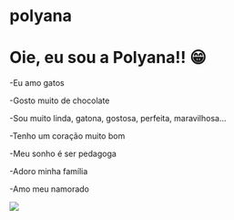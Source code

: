 # polyana
# Oie, eu sou a Polyana!! :grin:




-Eu amo gatos

-Gosto muito de chocolate

-Sou muito linda, gatona, gostosa, perfeita, maravilhosa...

-Tenho um coração muito bom

-Meu sonho é ser pedagoga

-Adoro minha família

-Amo meu namorado

![](https://www.google.com/url?sa=i&url=https%3A%2F%2Fbr.pinterest.com%2Fpin%2F769130442624654470%2F&psig=AOvVaw1yoQeKb7ug8UVxPLWCOTji&ust=1748711183701000&source=images&cd=vfe&opi=89978449&ved=0CBMQjRxqFwoTCNCAvfnWy40DFQAAAAAdAAAAABAE)
